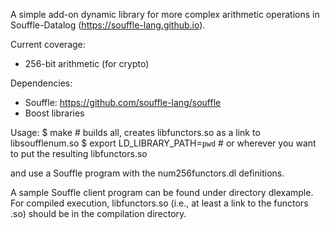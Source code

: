 A simple add-on dynamic library for more complex arithmetic operations in Souffle-Datalog
(https://souffle-lang.github.io).

Current coverage:
 - 256-bit arithmetic (for crypto)

Dependencies:
 - Souffle: https://github.com/souffle-lang/souffle
 - Boost libraries

Usage:
 $ make  # builds all, creates libfunctors.so as a link to libsoufflenum.so
 $ export LD_LIBRARY_PATH=`pwd`  # or wherever you want to put the resulting libfunctors.so

and use a Souffle program with the num256functors.dl definitions.

A sample Souffle client program can be found under directory
dlexample.  For compiled execution, libfunctors.so (i.e., at least a
link to the functors .so) should be in the compilation directory.
